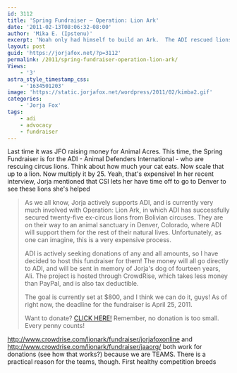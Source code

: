 ```yaml
---
id: 3112
title: 'Spring Fundraiser — Operation: Lion Ark'
date: '2011-02-13T08:06:32-08:00'
author: 'Mika E. (Ipstenu)'
excerpt: 'Noah only had himself to build an Ark.  The ADI rescued lions have all of us! Join JFO and JAA in raising $800 by April 25th for the rescued circus lions.'
layout: post
guid: 'https://jorjafox.net/?p=3112'
permalink: /2011/spring-fundraiser-operation-lion-ark/
Views:
    - '3'
astra_style_timestamp_css:
    - '1634501203'
image: 'https://static.jorjafox.net/wordpress/2011/02/kimba2.gif'
categories:
    - 'Jorja Fox'
tags:
    - adi
    - advocacy
    - fundraiser
---
```


Last time it was JFO raising money for Animal Acres.  This time, the Spring Fundraiser is for the ADI - Animal Defenders International - who are rescuing circus lions.  Think about how much your cat eats.  Now scale that up to a lion.  Now multiply it by 25.  Yeah, that's expensive!  In her recent interview, Jorja mentioned that CSI lets her have time off to go to Denver to see these lions she's helped

<blockquote>As we all know, Jorja actively supports ADI, and is currently very much involved with Operation: Lion Ark, in which ADI has successfully secured twenty-five ex-circus lions from Bolivian circuses. They are on their way to an animal sanctuary in Denver, Colorado, where ADI will support them for the rest of their natural lives. Unfortunately, as one can imagine, this is a very expensive process.

ADI is actively seeking donations of any and all amounts, so I have decided to host this fundraiser for them! The money will all go directly to ADI, and will be sent in memory of Jorja's dog of fourteen years, Ali. The project is hosted through CrowdRise, which takes less money than PayPal, and is also tax deductible.

The goal is currently set at $800, and I think we can do it, guys! As of right now, the deadline for the fundraiser is April 25, 2011.

Want to donate? <a href="http://www.crowdrise.com/lionark/fundraiser/jaaorg/">CLICK HERE!</a> Remember, no donation is too small. Every penny counts!
</blockquote>

<a href="http://www.crowdrise.com/lionark/fundraiser/jorjafoxonline">http://www.crowdrise.com/lionark/fundraiser/jorjafoxonline</a> and <a href="http://www.crowdrise.com/lionark/fundraiser/jaaorg/">http://www.crowdrise.com/lionark/fundraiser/jaaorg/</a> both work for donations (see how that works?) because we are TEAMS. There is a practical reason for the teams, though.  First healthy competition breeds


